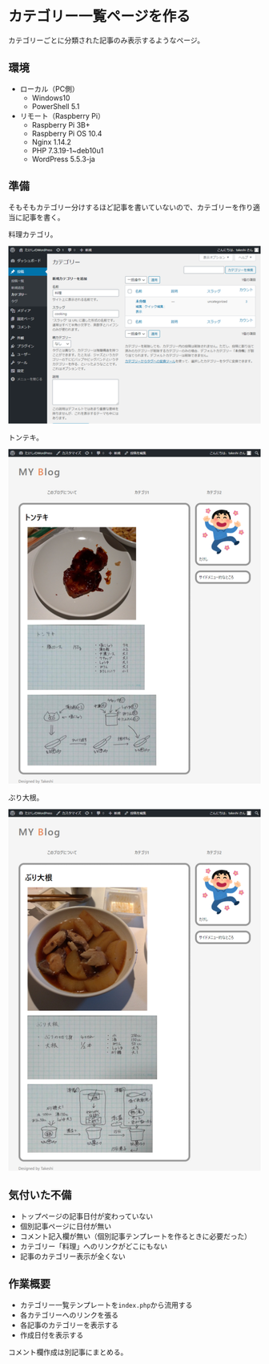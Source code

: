 # カテゴリー一覧ページを作る

カテゴリーごとに分類された記事のみ表示するようなページ。

## 環境

- ローカル（PC側）
  - Windows10
  - PowerShell 5.1
- リモート（Raspberry Pi）
  - Raspberry Pi 3B+
  - Raspberry Pi OS 10.4
  - Nginx 1.14.2
  - PHP 7.3.19-1~deb10u1
  - WordPress 5.5.3-ja

## 準備

そもそもカテゴリー分けするほど記事を書いていないので、カテゴリーを作り適当に記事を書く。

料理カテゴリ。

![image-20201123214643982](image/customtheme-categories/rs-image-20201123214643982.png)

トンテキ。

![image-20201123232046615](image/customtheme-categories/rs-image-20201123232046615.png)

ぶり大根。

![image-20201123232145974](image/customtheme-categories/rs-image-20201123232145974.png)

## 気付いた不備

* トップページの記事日付が変わっていない
* 個別記事ページに日付が無い
* コメント記入欄が無い（個別記事テンプレートを作るときに必要だった）
* カテゴリー「料理」へのリンクがどこにもない
* 記事のカテゴリー表示が全くない

## 作業概要

* カテゴリー一覧テンプレートを`index.php`から流用する
* 各カテゴリーへのリンクを張る
* 各記事のカテゴリーを表示する
* 作成日付を表示する

コメント欄作成は別記事にまとめる。